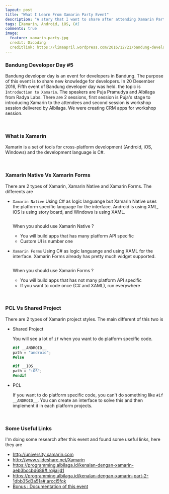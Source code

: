 ```yaml
---
layout: post
title: "What I Learn From Xamarin Party Event"
description: "A story that I want to share after attending Xamarin Party in Bandung"
tags: [Xamarin, Android, iOS, C#]
comments: true
image:
  feature: xamarin-party.jpg
  credit: Dicoding
  creditlink: https://limaapril.wordpress.com/2016/12/21/bandung-developer-day-5/
---
```


### Bandung Developer Day #5
Bandung developer day is an event for developers in Bandung. The purpose of this event is to share new knowledge for developers. In 20 Desember 2016, Fifth event of Bandung developer day was held. the topic is `Introduction to Xamarin`. <!-- more --> The speakers are Puja Pramudya and Albilaga from Radya Labs. There are 2 sessions, first session is Puja's stage to introducing Xamarin to the attendees and second session is workshop session delivered by Albilaga. We were creating CRM apps for workshop session.

<br/>

### What is Xamarin
Xamarin is a set of tools for cross-platform development (Android, iOS, Windows) and the development language is C#.

<br/>

### Xamarin Native Vs Xamarin Forms
There are 2 types of Xamarin, Xamarin Native and Xamarin Forms. The differents are 

* `Xamarin Native`
  Using C# as logic languange but Xamarin Native uses the platform specific language for the interface. Android is using XML, iOS is using story board, and Windows is using XAML.
  <center>
    <figure>
      <a href="{{ site.url }}/images/xamarin-classic-figure.png"><img src="{{ site.url }}/images/xamarin-classic-figure.png" alt=""></a>
    </figure>
  </center>

  When you should use Xamarin Native ?
  
  * You will build apps that has many platform API specific
  * Custom UI is number one

* `Xamarin Forms`
  Using C# as logic languange and using XAML for the interface. Xamarin Forms already has pretty much widget supported.
  <center>
    <figure>
      <a href="{{ site.url }}/images/xamarin-forms-figure.png"><img src="{{ site.url }}/images/xamarin-forms-figure.png" alt=""></a>
    </figure>
  </center>

  When you should use Xamarin Forms ?

  * You will build apps that has not many platform API specific
  * If you want to code once (C# and XAML), run everywhere

<br/>

### PCL Vs Shared Project
There are 2 types of Xamarin project styles. The main different of this two is

* Shared Project

  You will see a lot of `if` when you want to do platform specific code.

  ```c#
  #if __ANDROID__ 
  path = "android";
  #else 

  #if __IOS__ 
  path = "iOS"; 
  #endif 
  ```

* PCL

  If you want to do platform specific code, you can't do something like `#if __ANDROID__`. You can create an interface to solve this and then implement it in each platform projects.

<br/>

### Some Useful Links
I'm doing some research after this event and found some useful links, here they are

* <a href="http://university.xamarin.com" target="_blank">http://university.xamarin.com</a>
* <a href="http://www.slideshare.net/Xamarin" target="_blank">http://www.slideshare.net/Xamarin</a>
* <a href="https://programming.albilaga.id/kenalan-dengan-xamarin-aeb3bccbd689#.rqijajjd1" target="_blank">https://programming.albilaga.id/kenalan-dengan-xamarin-aeb3bccbd689#.rqijajjd1</a>
* <a href="https://programming.albilaga.id/kenalan-dengan-xamarin-part-2-1dbb35d3a51a#.arccl5fqk" target="_blank">https://programming.albilaga.id/kenalan-dengan-xamarin-part-2-1dbb35d3a51a#.arccl5fqk</a>
* <a href="https://www.dicoding.com/events/326" target="_blank">Bonus : Documentation of this event</a>


